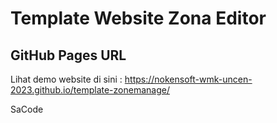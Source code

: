 # Template Website Zona Editor

## GitHub Pages URL

Lihat demo website di sini : https://nokensoft-wmk-uncen-2023.github.io/template-zonemanage/ 

SaCode